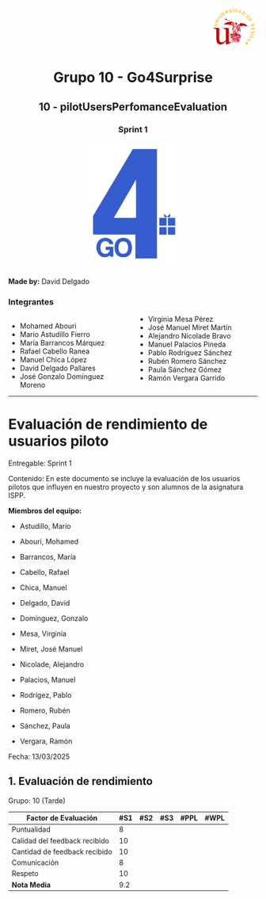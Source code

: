 <div align="right">
    <img src="../logo_US.png" alt="Go4Surprise Logo" width="100">
</div>
<div align="center">

# Grupo 10 - Go4Surprise

## 10 - pilotUsersPerfomanceEvaluation

### Sprint 1

<img src="../logo_Go4Surprise.png" alt="Go4Surprise Logo" width="200">

</div>

**Made by:** David Delgado

### Integrantes
<div style="columns: 2; -webkit-columns: 2; -moz-columns: 2;">

- Mohamed Abouri  
- Mario Astudillo Fierro  
- María Barrancos Márquez  
- Rafael Cabello Ranea  
- Manuel Chica López  
- David Delgado Pallares  
- José Gonzalo Domínguez Moreno  
- Virginia Mesa Pérez  
- José Manuel Miret Martín  
- Alejandro Nicolade Bravo  
- Manuel Palacios Pineda  
- Pablo Rodríguez Sánchez  
- Rubén Romero Sánchez  
- Paula Sánchez Gómez  
- Ramón Vergara Garrido  

</div>

---

# Evaluación de rendimiento de usuarios piloto

Entregable: Sprint 1

Contenido: En este documento se incluye la evaluación de los ⁠usuarios pilotos que influyen en nuestro proyecto y son alumnos de la asignatura ISPP. 

**Miembros del equipo:**

- Astudillo, Mario

- Abouri, Mohamed

- Barrancos, María

- Cabello, Rafael

- Chica, Manuel

- Delgado, David

- Domínguez, Gonzalo

- Mesa, Virginia

- Miret, José Manuel

- Nicolade, Alejandro

- Palacios, Manuel

- Rodrígez, Pablo

- Romero, Rubén

- Sánchez, Paula

- Vergara, Ramón

Fecha: 13/03/2025

## 1. Evaluación de rendimiento

Grupo: 10 (Tarde)

| **Factor de Evaluación** | **#S1** | **#S2** | **#S3** | **#PPL** | **#WPL** |
| --- | --- | --- | --- | --- | --- |
| Puntualidad | 8 |  |  |  |  |
| Calidad del feedback recibido | 10 |  |  |  |  |
| Cantidad de feedback recibido | 10 |  |  |  |  |
| Comunicación | 8 |  |  |  |  |
| Respeto | 10 |  |  |  |  |
| **Nota Media** | 9.2 |  |  |  |  |
